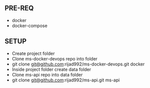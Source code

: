 ## PRE-REQ

- docker
- docker-compose


## SETUP

- Create project folder
- Clone ms-docker-devops repo into folder
- git clone git@github.com:rijad992/ms-docker-devops.git docker
- Inside project folder create data folder
- Clone ms-api repo into data folder
- git clone git@github.com:rijad992/ms-api.git ms-api